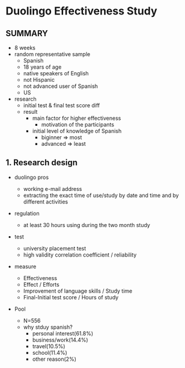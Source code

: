 # Duolingo Effectiveness Study

## SUMMARY

- 8 weeks
- random representative sample
  - Spanish
  - 18 years of age
  - native speakers of English
  - not Hispanic
  - not advanced user of Spanish
  - US
- research
  - initial test & final test score diff
  - result
    - main factor for higher effectiveness
      - motivation of the participants
    - initial level of knowledge of Spanish
      - biginner => most
      - advanced => least

## 1. Research design

- duolingo pros
  - working e-mail address
  - extracting the exact time of use/study by date and time and by different activities

- regulation
  - at least 30 hours using during the two month study
- test
  - university placement test
  - high validity correlation coefficient / reliability
- measure
  - Effectiveness
  - Effect / Efforts
  - Improvement of language skills / Study time
  - Final-Initial test score / Hours of study

- Pool
  - N=556
  - why stduy spanish?
    - personal interest(61.8%)
    - business/work(14.4%)
    - travel(10.5%)
    - school(11.4%)
    - other reason(2%)
